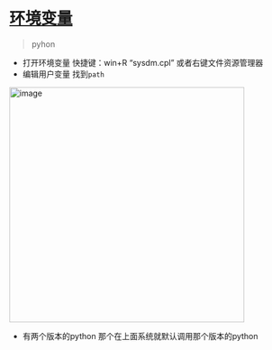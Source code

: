 # [环境变量](https://github.com/dululu/GitNote/issues/65)

> pyhon
- 打开环境变量
快捷键：win+R “sysdm.cpl”
或者右键文件资源管理器
- 编辑用户变量
找到`path`
<img width="417" alt="image" src="https://github.com/user-attachments/assets/11fc0378-cfed-4af6-8546-2d62bbaf3537">

- 有两个版本的python
那个在上面系统就默认调用那个版本的python